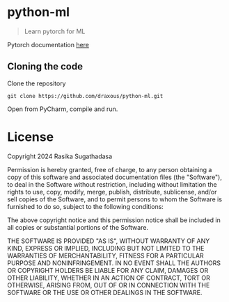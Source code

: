# python-ml

> Learn pytorch for ML 

Pytorch documentation [here](https://pytorch.org/docs/stable/index.html)

## Cloning the code

Clone the repository

```shell
git clone https://github.com/draxous/python-ml.git
```

Open from PyCharm, compile and run.

# License

Copyright 2024 Rasika Sugathadasa

Permission is hereby granted, free of charge, to any person obtaining a copy of this software and associated documentation files (the "Software"), to deal in the Software without restriction, including without limitation the rights to use, copy, modify, merge, publish, distribute, sublicense, and/or sell copies of the Software, and to permit persons to whom the Software is furnished to do so, subject to the following conditions:

The above copyright notice and this permission notice shall be included in all copies or substantial portions of the Software.

THE SOFTWARE IS PROVIDED "AS IS", WITHOUT WARRANTY OF ANY KIND, EXPRESS OR IMPLIED, INCLUDING BUT NOT LIMITED TO THE WARRANTIES OF MERCHANTABILITY, FITNESS FOR A PARTICULAR PURPOSE AND NONINFRINGEMENT. IN NO EVENT SHALL THE AUTHORS OR COPYRIGHT HOLDERS BE LIABLE FOR ANY CLAIM, DAMAGES OR OTHER LIABILITY, WHETHER IN AN ACTION OF CONTRACT, TORT OR OTHERWISE, ARISING FROM, OUT OF OR IN CONNECTION WITH THE SOFTWARE OR THE USE OR OTHER DEALINGS IN THE SOFTWARE.